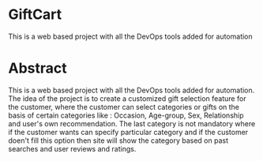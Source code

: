 # GiftCart
This is a web based project with all the DevOps tools added for automation  

# Abstract
This is a web based project with all the DevOps tools added for automation.  
The idea of the project is to create a customized gift selection feature for the customer, where the customer can select categories or gifts on the basis of certain categories like : Occasion, Age-group, Sex, Relationship and user's own recommendation. The last category is not mandatory where if the customer wants can specify particular category and if the customer doen't fill this option then site will show the category based on past searches and user reviews and ratings.

